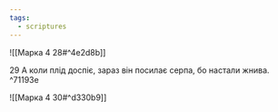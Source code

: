 ```yaml
---
tags:
  - scriptures
---
```


![[Марка 4 28#^4e2d8b]]

29 А коли плід доспіє, зараз він посилає серпа, бо настали жнива. ^71193e

![[Марка 4 30#^d330b9]]